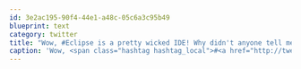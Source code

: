 ```yaml
---
id: 3e2ac195-90f4-44e1-a48c-05c6a3c95b49
blueprint: text
category: twitter
title: "Wow, #Eclipse is a pretty wicked IDE! Why didn't anyone tell me about it earlier!"
caption: 'Wow, <span class="hashtag hashtag_local">#<a href="http://tweettemp.darylchymko.ca/?tag=eclipse">Eclipse</a> is a pretty wicked IDE! Why didn''t anyone tell me about it earlier!'
---
```

